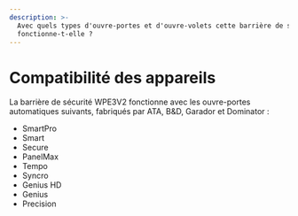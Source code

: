 ```yaml
---
description: >-
  Avec quels types d'ouvre-portes et d'ouvre-volets cette barrière de sécurité
  fonctionne-t-elle ?
---
```


# Compatibilité des appareils

La barrière de sécurité WPE3V2 fonctionne avec les ouvre-portes automatiques suivants, fabriqués par ATA, B\&D, Garador et Dominator :



* SmartPro
* Smart
* Secure
* PanelMax
* Tempo
* Syncro
* Genius HD
* Genius
* Precision
